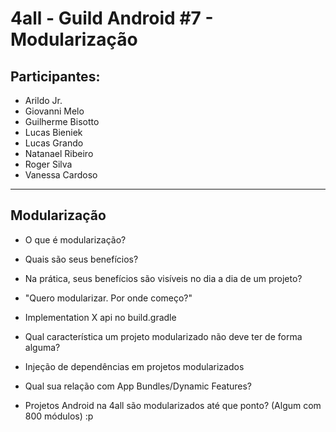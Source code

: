 # 4all - Guild Android #7 - Modularização

## Participantes:

* Arildo Jr.
* Giovanni Melo
* Guilherme Bisotto
* Lucas Bieniek
* Lucas Grando
* Natanael Ribeiro
* Roger Silva
* Vanessa Cardoso

---

## Modularização


* O que é modularização?

* Quais são seus benefícios?

* Na prática, seus benefícios são visíveis no dia a dia de um projeto?

* "Quero modularizar. Por onde começo?"

* Implementation X api no build.gradle

* Qual característica um projeto modularizado não deve ter de forma alguma?

* Injeção de dependências em projetos modularizados

* Qual sua relação com App Bundles/Dynamic Features?

* Projetos Android na 4all são modularizados até que ponto? (Algum com 800 módulos) :p